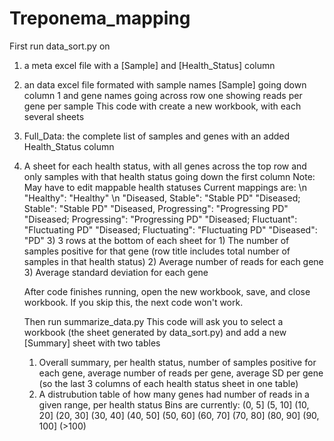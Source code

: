 # Treponema_mapping

First run data_sort.py on 
  1) a meta excel file with a [Sample] and [Health_Status] column
  2) an data excel file formated with sample names [Sample] going down column 1 and gene names going across row one showing reads per gene per sample
This code with create a new workbook, with each several sheets
  1) Full_Data: the complete list of samples and genes with an added Health_Status column
  2) A sheet for each health status, with all genes across the top row and only samples with that health status going down the first column
     Note: May have to edit mappable health statuses
     Current mappings are: \n
            "Healthy": "Healthy" \n
            "Diseased, Stable": "Stable PD"
            "Diseased; Stable": "Stable PD"
            "Diseased, Progressing": "Progressing PD"
            "Diseased; Progressing": "Progressing PD"
            "Diseased; Fluctuant": "Fluctuating PD"
            "Diseased; Fluctuating": "Fluctuating PD"
            "Diseased": "PD"
     3) 3 rows at the bottom of each sheet for
          1) The number of samples positive for that gene (row title includes total number of samples in that health status)
          2) Average number of reads for each gene
          3) Average standard deviation for each gene

     After code finishes running, open the new workbook, save, and close workbook. If you skip this, the next code won't work.

     Then run summarize_data.py
     This code will ask you to select a workbook (the sheet generated by data_sort.py) and add a new [Summary] sheet with two tables
       1) Overall summary, per health status, number of samples positive for each gene, average number of reads per gene, average SD per gene (so the last 3 columns of each health status sheet in one table)
       2) A distrubution table of how many genes had number of reads in a given range, per health status
          Bins are currently:
          (0, 5]    (5, 10]    (10, 20]    (20, 30]    (30, 40]
          (40, 50]  (50, 60]   (60, 70]    (70, 80]    (80, 90]
          (90, 100]  (>100)
